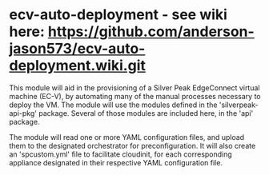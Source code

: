 # ecv-auto-deployment - see wiki here: https://github.com/anderson-jason573/ecv-auto-deployment.wiki.git

This module will aid in the provisioning of a Silver Peak EdgeConnect virtual machine (EC-V), 
by automating many of the manual processes necessary to deploy the VM. The module will use the 
modules defined in the 'silverpeak-api-pkg' package.  Several of those modules are 
included here, in the 'api' package.

The module will read one or more YAML configuration files, and upload them to the 
designated orchestrator for preconfiguration.  It will also create an
'spcustom.yml' file to facilitate cloudinit, for each corresponding appliance
designated in their respective YAML configuration file.
